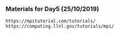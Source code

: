 ### Materials for Day5 (25/10/2019)

    https://mpitutorial.com/tutorials/
    https://computing.llnl.gov/tutorials/mpi/

 


 
